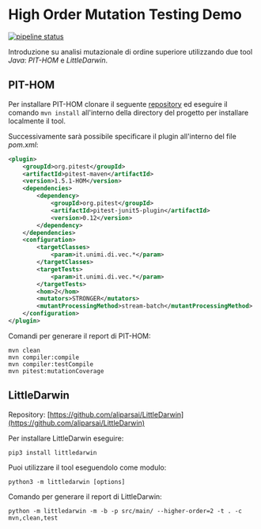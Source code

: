 # High Order Mutation Testing Demo

[![pipeline status](https://gitlab.com/mattiamarchionna/highordermutationtestingdemo/badges/master/pipeline.svg)](https://gitlab.com/mattiamarchionna/highordermutationtestingdemo/-/commits/master)

Introduzione su analisi mutazionale di ordine superiore utilizzando due tool _Java_: _PIT-HOM_ e _LittleDarwin_.

## PIT-HOM
Per installare PIT-HOM clonare il seguente [repository](https://github.com/ucd-csl/pitest) ed eseguire il comando ``` mvn install ``` all'interno della directory del progetto per installare localmente il tool. 

Successivamente sarà possibile specificare il plugin all'interno del file _pom.xml_:

```xml
<plugin>
    <groupId>org.pitest</groupId>
    <artifactId>pitest-maven</artifactId>
    <version>1.5.1-HOM</version>
    <dependencies>
        <dependency>
            <groupId>org.pitest</groupId>
            <artifactId>pitest-junit5-plugin</artifactId>
            <version>0.12</version>
        </dependency>
    </dependencies>
    <configuration>
        <targetClasses>
            <param>it.unimi.di.vec.*</param>
        </targetClasses>
        <targetTests>
            <param>it.unimi.di.vec.*</param>
        </targetTests>
        <hom>2</hom>
        <mutators>STRONGER</mutators>
        <mutantProcessingMethod>stream-batch</mutantProcessingMethod>
    </configuration>
</plugin>
```



Comandi per generare il report di PIT-HOM:

```console
mvn clean
mvn compiler:compile
mvn compiler:testCompile
mvn pitest:mutationCoverage
```

## LittleDarwin

Repository: [https://github.com/aliparsai/LittleDarwin](https://github.com/aliparsai/LittleDarwin)

Per installare LittleDarwin eseguire:


```console
pip3 install littledarwin 
 ```

Puoi utilizzare il tool eseguendolo come modulo:


```console
python3 -m littledarwin [options]
 ```


Comando per generare il report di LittleDarwin:


```console
python -m littledarwin -m -b -p src/main/ --higher-order=2 -t . -c mvn,clean,test
```
